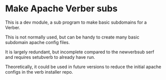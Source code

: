 # Make Apache Verber subs
This is a dev module, a sub program to make basic subdomains for a Verber.

This is not normally used, but can be handy to create many basic subdomain apache config files.

It is largely redundant, but incomplete compared to the newverbsub serf and requires setubverb to already have run.

Theoretically, it could be used in future versions to reduce the initial apache configs in the verb installer repo.

